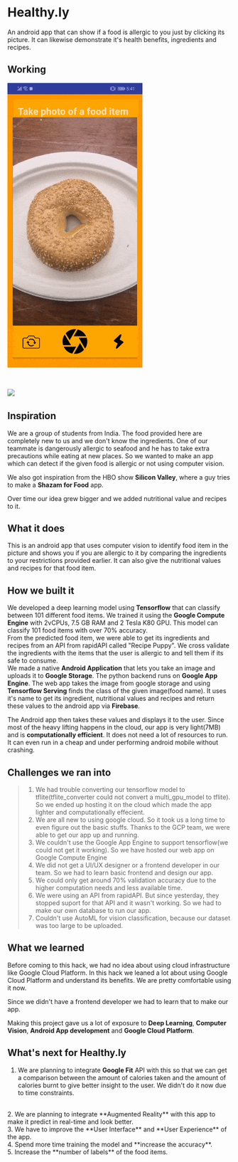 # Healthy.ly

An android app that can show if a food is allergic to you just by clicking its picture. It can likewise demonstrate it's health benefits, ingredients and recipes.


## Working

![](readme_resources/gif1.gif)

<br/>

![](readme_resources/gif2.gif)

## Inspiration

We are a group of students from India. The food provided here are completely new to us and we don't know the ingredients. One of our teammate is dangerously allergic to seafood and he has to take extra precautions while eating at new places. So we wanted to make an app which can detect if the given food is allergic or not using computer vision.

We also got inspiration from the HBO show **Silicon Valley**, where a guy tries to make a **Shazam for Food** app.

Over time our idea grew bigger and we added nutritional value and recipes to it.




## What it does

This is an android app that uses computer vision to identify food item in the picture and shows you if you are allergic to it by comparing the ingredients to your restrictions provided earlier. It can also give the nutritional values and recipes for that food item.


## How we built it

We developed a deep learning model using **Tensorflow** that can classify between 101 different food items. We trained it using the **Google Compute Engine** with 2vCPUs, 7.5 GB RAM and 2 Tesla K80 GPU. This model can classify 101 food items with over 70% accuracy.
<br/>
From the predicted food item, we were able to get its ingredients and recipes from an API from rapidAPI called "Recipe Puppy". We cross validate the ingredients with the items that the user is allergic to and tell them if its safe to consume.
<br/>
We made a native **Android Application** that lets you take an image and uploads it to **Google Storage**. The python backend runs on **Google App Engine**. The web app takes the image from google storage and using **Tensorflow Serving** finds the class of the given image(food name). It uses it's name to get its ingredient, nutritional values and recipes and return these values to the android app via **Firebase**.
<br/>

The Android app then takes these values and displays it to the user. Since most of the heavy lifting happens in the cloud, our app is very light(7MB) and is **computationally efficient**. It does not need a lot of resources to run. It can even run in a cheap and under performing android mobile without crashing.

## Challenges we ran into

> 1. We had trouble converting our tensorflow model to tflite(tflite_converter could not convert a multi_gpu_model to tflite). So we ended up hosting it on the cloud which made the app lighter and computationally effecient.
> 2. We are all new to using google cloud. So it took us a long time to even figure out the basic stuffs. Thanks to the GCP team, we were able to get our app up and running.
> 3. We couldn't use the Google App Engine to support tensorflow(we could not get it working). So we have hosted our web app on Google Compute Engine
> 4. We did not get a UI/UX designer or a frontend developer in our team. So we had to learn basic frontend and design our app.
> 5. We could only get around 70% validation accuracy due to the higher computation needs and less available time.
> 6. We were using an API from rapidAPI. But since yesterday, they stopped suport for that API and it wasn't working. So we had to make our own database to run our app.
> 7. Couldn't use AutoML for vision classification, because our dataset was too large to be uploaded.
 

## What we learned

Before coming to this hack, we had no idea about using cloud infrastructure like Google Cloud Platform. In this hack we leaned a lot about using Google Cloud Platform and understand its benefits. We are pretty comfortable using it now.

Since we didn't have a frontend developer we had to learn that to make our app.

Making this project gave us a lot of exposure to **Deep Learning**, **Computer Vision**, **Android App development** and **Google Cloud Platform**.

## What's next for Healthy.ly

1. We are planning to integrate **Google Fit** API with this so that we can get a comparison between the amount of calories taken and the amount of calories burnt to give better insight to the user. We didn't do it now due to time constraints.
<br/>
2. We are planning to integrate **Augmented Reality** with this app to make it predict in real-time and look better.
<br/>
3. We have to improve the **User Interface** and **User Experience** of the app.
<br/>
4. Spend more time training the model and **increase the accuracy**.
<br/>
5. Increase the **number of labels** of the food items.